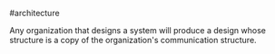 #architecture 

Any organization that designs a system will produce a design whose structure is a copy of the organization's communication structure.